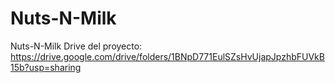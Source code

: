 # Nuts-N-Milk
Nuts-N-Milk  Drive del proyecto: https://drive.google.com/drive/folders/1BNpD771EulSZsHvUjapJpzhbFUVkB15b?usp=sharing
